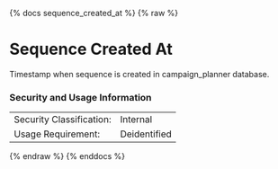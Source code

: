 {% docs sequence_created_at %}
{% raw %}

# Sequence Created At

Timestamp when sequence is created in campaign_planner database.

### Security and Usage Information
|    |    |
|---|---|
|Security Classification:| Internal |
|Usage Requirement:| Deidentified |

{% endraw %}
{% enddocs %}